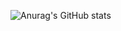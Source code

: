 ![Anurag's GitHub stats](https://github-readme-stats.vercel.app/api?username=takeruun&show_icons=true&theme=radical)


